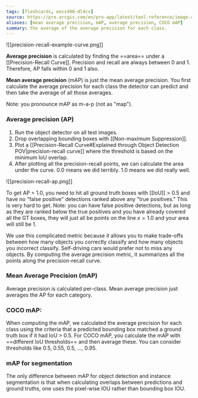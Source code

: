 ```yaml
---
tags: [flashcards, eecs498-dl4cv]
source: https://pro.arcgis.com/en/pro-app/latest/tool-reference/image-analyst/how-compute-accuracy-for-object-detection-works.htm
aliases: [mean average precision, mAP, average precision, COCO mAP]
summary: the average of the average precision for each class.
---
```

![[precision-recall-example-curve.png]]

**Average precision** is calculated by finding the ==area== under a [[Precision-Recall Curve]]. Precision and recall are always between 0 and 1. Therefore, AP falls within 0 and 1 also. 
<!--SR:!2023-12-29,489,330-->

**Mean average precision** (mAP) is just the mean average precision. You first calculate the average precision for each class the detector can predict and then take the average of all those averages.

Note: you pronounce mAP as m-a-p (not as "map").

### Average precision (AP)
1. Run the object detector on all test images.
2. Drop overlapping bounding boxes with [[Non-maximum Suppression]].
3. Plot a [[Precision-Recall Curve#Explained through Object Detection POV|precision-recall curve]] where the threshold is based on the minimum IoU overlap.
4. After plotting all the precision-recall points, we can calculate the area under the curve. 0.0 means we did terribly. 1.0 means we did really well. 

![[precision-recall-ap.png]]

To get AP = 1.0, you need to hit all ground truth boxes with [[IoU]] > 0.5 and have no "false positive" detections ranked above any "true positives." This is very hard to get. Note: you can have false positive detections, but as long as they are ranked below the true positives and you have already covered all the GT boxes, they will just all be points on the line $x = 1.0$ and your area will still be 1.

We use this complicated metric because it allows you to make trade-offs between how many objects you correctly classify and how many objects you incorrect classify. Self-driving cars would prefer not to miss any objects. By computing the average precision metric, it summarizes all the points along the precision-recall curve.

### Mean Average Precision (mAP)
Average precision is calculated per-class. Mean average precision just averages the AP for each category.

### COCO mAP:
When computing the mAP, we calculated the average precision for each class using the criteria that a predicted bounding box matched a ground truth box if it had IoU > 0.5. For COCO mAP, you calculate the mAP with ==different IoU thresholds== and then average these. You can consider thresholds like 0.5, 0.55, 0.5, ..., 0.95.
<!--SR:!2026-08-27,1173,310-->

### mAP for segmentation 
The only difference between mAP for object detection and instance segmentation is that when calculating overlaps between predictions and ground truths, one uses the pixel-wise IOU rather than bounding box IOU.